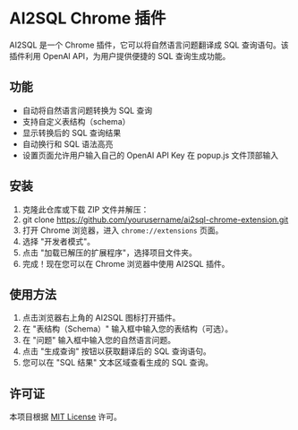# AI2SQL Chrome 插件

AI2SQL 是一个 Chrome 插件，它可以将自然语言问题翻译成 SQL 查询语句。该插件利用 OpenAI API，为用户提供便捷的 SQL 查询生成功能。

## 功能

- 自动将自然语言问题转换为 SQL 查询
- 支持自定义表结构（schema）
- 显示转换后的 SQL 查询结果
- 自动换行和 SQL 语法高亮
- 设置页面允许用户输入自己的 OpenAI API Key  在 popup.js 文件顶部输入

## 安装

1. 克隆此仓库或下载 ZIP 文件并解压：
2. git clone https://github.com/yourusername/ai2sql-chrome-extension.git
3. 打开 Chrome 浏览器，进入 `chrome://extensions` 页面。
4. 选择 "开发者模式"。
5. 点击 "加载已解压的扩展程序"，选择项目文件夹。
6. 完成！现在您可以在 Chrome 浏览器中使用 AI2SQL 插件。

## 使用方法

1. 点击浏览器右上角的 AI2SQL 图标打开插件。
2. 在 "表结构（Schema）" 输入框中输入您的表结构（可选）。
3. 在 "问题" 输入框中输入您的自然语言问题。
4. 点击 "生成查询" 按钮以获取翻译后的 SQL 查询语句。
5. 您可以在 "SQL 结果" 文本区域查看生成的 SQL 查询。


## 许可证
本项目根据 [MIT License](./LICENSE) 许可。




